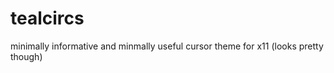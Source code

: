 # tealcircs
minimally informative and minmally useful cursor theme for x11 (looks pretty though)

[](theme.png "tealcircs theme")
